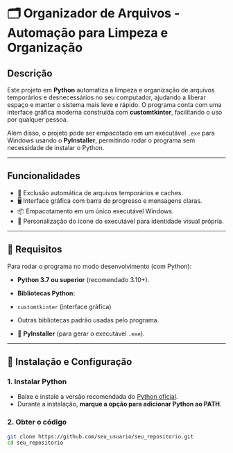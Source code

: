 # 🗂️ Organizador de Arquivos - Automação para Limpeza e Organização

## Descrição

Este projeto em **Python** automatiza a limpeza e organização de arquivos temporários e desnecessários no seu computador, ajudando a liberar espaço e manter o sistema mais leve e rápido. O programa conta com uma interface gráfica moderna construída com **customtkinter**, facilitando o uso por qualquer pessoa.

Além disso, o projeto pode ser empacotado em um executável `.exe` para Windows usando o **PyInstaller**, permitindo rodar o programa sem necessidade de instalar o Python.

---

##  Funcionalidades

- 🧹 Exclusão automática de arquivos temporários e caches.  
- 🖥️ Interface gráfica com barra de progresso e mensagens claras.  
- 📦 Empacotamento em um único executável Windows.  
- 🎨 Personalização do ícone do executável para identidade visual própria.

---

## 📌 Requisitos

Para rodar o programa no modo desenvolvimento (com Python):

-  **Python 3.7 ou superior** (recomendado 3.10+).  
-  **Bibliotecas Python:**  
  - `customtkinter` (interface gráfica)  
  - Outras bibliotecas padrão usadas pelo programa.

- 🔧 **PyInstaller** (para gerar o executável `.exe`).

---

## 🚀 Instalação e Configuração

### 1. Instalar Python

- Baixe e instale a versão recomendada do [Python oficial](https://www.python.org/downloads/).  
- Durante a instalação, **marque a opção para adicionar Python ao PATH**.

### 2. Obter o código

```bash
git clone https://github.com/seu_usuario/seu_repositorio.git
cd seu_repositorio

